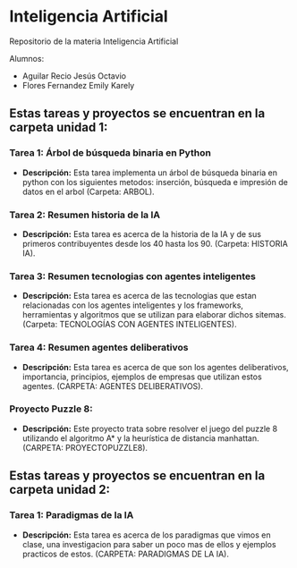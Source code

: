 # Inteligencia Artificial
Repositorio de la materia Inteligencia Artificial

Alumnos: 

- Aguilar Recio Jesús Octavio
- Flores Fernandez Emily Karely

## Estas tareas y proyectos se encuentran en la carpeta unidad 1:

### Tarea 1: Árbol de búsqueda binaria en Python
- **Descripción:** Esta tarea implementa un árbol de búsqueda binaria en python con los siguientes metodos: inserción, búsqueda e impresión de datos en el arbol (Carpeta: ARBOL).

### Tarea 2: Resumen historia de la IA
- **Descripción:** Esta tarea es acerca de la historia de la IA y de sus primeros contribuyentes desde los 40 hasta los 90. (Carpeta: HISTORIA IA).

### Tarea 3: Resumen tecnologias con agentes inteligentes
- **Descripción:** Esta tarea es acerca de las tecnologias que estan relacionadas con los agentes inteligentes y los frameworks, herramientas y algoritmos que se utilizan para elaborar dichos sitemas. (Carpeta: TECNOLOGÍAS CON AGENTES INTELIGENTES).

### Tarea 4: Resumen agentes deliberativos
- **Descripción:** Esta tarea es acerca de que son los agentes deliberativos, importancia, principios, ejemplos de empresas que utilizan estos agentes. (CARPETA: AGENTES DELIBERATIVOS).

### Proyecto Puzzle 8:
- **Descripción:** Este proyecto trata sobre resolver el juego del puzzle 8 utilizando el algoritmo A* y la heurística de distancia manhattan. (CARPETA: PROYECTOPUZZLE8).

## Estas tareas y proyectos se encuentran en la carpeta unidad 2:

### Tarea 1: Paradigmas de la IA
- **Descripción:** Esta tarea es acerca de los paradigmas que vimos en clase, una investigacion para saber un poco mas de ellos y ejemplos practicos de estos. (CARPETA: PARADIGMAS DE LA IA).

